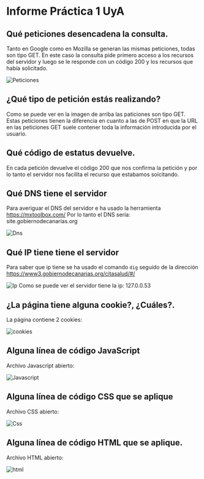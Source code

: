 # Informe Práctica 1 UyA

## Qué peticiones desencadena la consulta.
Tanto en Google como en Mozilla se generan las mismas peticiones, todas son tipo GET. En este caso la consulta pide primero acceso a  los recursos del servidor y luego se le responde con un código 200 y los recursos que había solicitado.

![Peticiones](https://user-images.githubusercontent.com/65543522/155112243-489e5bdc-9f20-4790-8f8b-354bb6899347.png)

## ¿Qué tipo de petición estás realizando?

Como se puede ver en la imagen de arriba las paticiones son tipo GET. Estas peticiones tienen la diferencia en cuanto a las de POST en que la URL en las peticiones GET suele contener toda la información introducida por el usuario.

## Qué código de estatus devuelve.
En cada petición devuelve el código 200 que nos confirma la petición y por lo tanto el servidor nos facilita el recurso que estabamos soicitando.

## Qué DNS tiene el servidor
Para averiguar el DNS del servidor e ha usado la herramienta https://mxtoolbox.com/
Por lo tanto el DNS sería: site.gobiernodecanarias.org

![Dns](https://user-images.githubusercontent.com/65543522/155116901-42049fce-7da0-49b8-b4aa-bd45b1e13d28.png)


## Qué IP tiene tiene el servidor

Para saber que ip tiene se ha usado el comando `dig` seguido de la dirección https://www3.gobiernodecanarias.org/citasalud/#/


![Ip](https://user-images.githubusercontent.com/65543522/155114972-9981a4df-0b23-433e-84cf-19b9ed5d1bc7.png)
Como se puede ver el servidor tiene la ip: 127.0.0.53

## ¿La página tiene alguna cookie?, ¿Cuáles?.

La página contiene 2 cookies:

![cookies](https://user-images.githubusercontent.com/65543522/155117005-c32c9af4-7636-43ef-8ca7-d0335555287d.png)

## Alguna línea de código JavaScript
Archivo Javascript abierto:

![Javascript](https://user-images.githubusercontent.com/65543522/155117072-27ae16ee-2421-4db5-9bb1-8fcda8675c00.png)

## Alguna línea de código CSS que se aplique
Archivo CSS abierto:

![Css](https://user-images.githubusercontent.com/65543522/155117494-008a681e-963b-4560-b898-53c47af44f73.png)

## Alguna línea de código HTML que se aplique.
Archivo HTML abierto:

![html](https://user-images.githubusercontent.com/65543522/155117190-821e5f42-588d-4381-aae4-ab0719d4331b.png)

